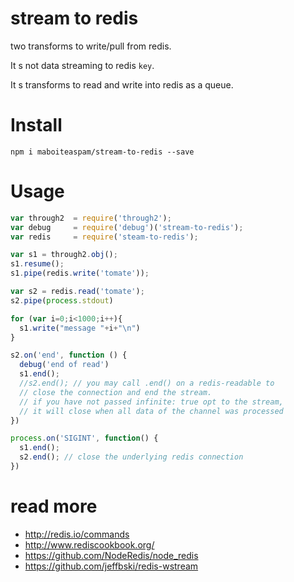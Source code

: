 # stream to redis

two transforms to write/pull from redis.

It s not data streaming to redis `key`.

It s transforms to read and write into redis as a queue.

# Install

    npm i maboiteaspam/stream-to-redis --save

# Usage

```js
var through2  = require('through2');
var debug     = require('debug')('stream-to-redis');
var redis     = require('steam-to-redis');

var s1 = through2.obj();
s1.resume();
s1.pipe(redis.write('tomate'));

var s2 = redis.read('tomate');
s2.pipe(process.stdout)

for (var i=0;i<1000;i++){
  s1.write("message "+i+"\n")
}

s2.on('end', function () {
  debug('end of read')
  s1.end();
  //s2.end(); // you may call .end() on a redis-readable to
  // close the connection and end the stream.
  // if you have not passed infinite: true opt to the stream,
  // it will close when all data of the channel was processed
})

process.on('SIGINT', function() {
  s1.end();
  s2.end(); // close the underlying redis connection
})
```

# read more

- http://redis.io/commands
- http://www.rediscookbook.org/
- https://github.com/NodeRedis/node_redis
- https://github.com/jeffbski/redis-wstream